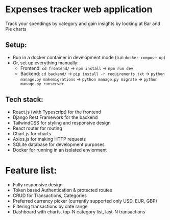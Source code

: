 # Expenses tracker web application

Track your spendings by category and gain insights by looking at Bar and Pie charts

## Setup:

- Run in a docker container in development mode (run `docker-compose up`)
- Or, set up everything manually:
  - Frontend: `cd frontend/` -> `npm install` -> `npm run dev`
  - Backend: `cd backend/` -> `pip install -r requirements.txt` -> `python manage.py makemigrations` -> `python manage.py migrate` -> `python manage.py runserver`

## Tech stack:

- React.js (with Typescript) for the frontend
- Django Rest Framework for the backend
- TailwindCSS for styling and responsive design
- React router for routing
- Chart.js for charts
- Axios.js for making HTTP requests
- SQLite database for development purposes
- Docker for running in an isolated enviorment

# Feature list:

- Fully responsive design
- Token based Authentication & protected routes
- CRUD for Transactions, Categories
- Preferred currency picker (currently supported only USD, EUR, GBP)
- Filtering transactions by date range
- Dashboard with charts, top-N category list, last-N transactions
